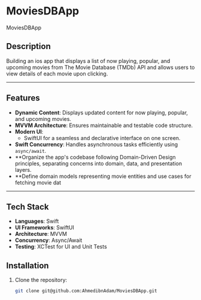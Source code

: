 # MoviesDBApp
MoviesDBApp
## Description  

Building an ios app that displays a list of now playing, popular, and upcoming
movies from The Movie Database (TMDb) API and allows users to view details of
each movie upon clicking.

---

## Features  
- **Dynamic Content**: Displays updated content for now playing, popular, and upcoming
movies.  
- **MVVM Architecture**: Ensures maintainable and testable code structure.  
- **Modern UI**:  
  - SwiftUI for a seamless and declarative interface on one screen.  
- **Swift Concurrency**: Handles asynchronous tasks efficiently using `async/await`.  
- **Organize the app's codebase following Domain-Driven Design principles, separating
  concerns into domain, data, and presentation layers.
- **Define domain models representing movie entities and use cases for fetching movie dat
---

## Tech Stack  
- **Languages**: Swift  
- **UI Frameworks**: SwiftUI  
- **Architecture**: MVVM  
- **Concurrency**: Async/Await  
- **Testing**: XCTest for UI and Unit Tests  



## Installation  
1. Clone the repository:  
   ```bash
   git clone git@github.com:AhmedibnAdam/MoviesDBApp.git
